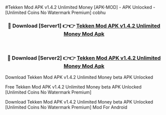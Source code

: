 #Tekken Mod APK v1.4.2 Unlimited Money [APK-MOD] - APK Unlocked - [Unlimited Coins No Watermark Premium] cobhu



<div align="center">

<h3>🔴 Download [Server1] 👉👉 <a href="https://momento.my/?title=Tekken_Mod_APK_v1.4.2_Unlimited_Money">Tekken Mod APK v1.4.2 Unlimited Money Mod Apk</a></h3><br>

<h3>🔴 Download [Server2] 👉👉 <a href="https://momento.my/?title=Tekken_Mod_APK_v1.4.2_Unlimited_Money">Tekken Mod APK v1.4.2 Unlimited Money Mod Apk</a></h3>
</div>



Download Tekken Mod APK v1.4.2 Unlimited Money beta APK Unlocked

Free Tekken Mod APK v1.4.2 Unlimited Money beta APK Unlocked [Unlimited Coins No Watermark Premium]

Download Tekken Mod APK v1.4.2 Unlimited Money beta APK Unlocked [Unlimited Coins No Watermark Premium] Mod For Android
